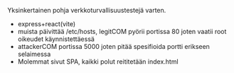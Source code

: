 Yksinkertainen pohja verkkoturvallisuustestejä varten.
- express+react(vite)
- muista päivittää /etc/hosts, legitCOM pyörii portissa 80 joten vaatii root oikeudet käynnistettäessä
- attackerCOM portissa 5000 joten pitää spesifioida portti erikseen selaimessa
- Molemmat sivut SPA, kaikki polut reititetään index.html
